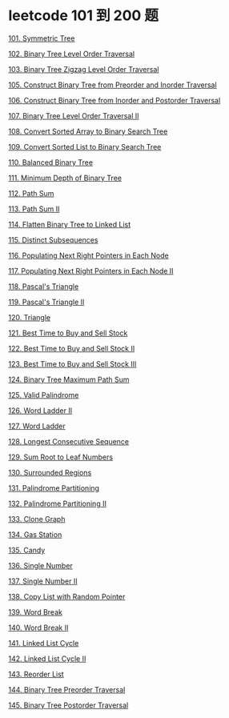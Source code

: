 # leetcode 101 到 200 题

<a href="leetcode-101-Symmetric-Tree.html">101. Symmetric Tree</a>

<a href="leetcode-102-Binary-Tree-Level-Order-Traversal.html">102. Binary Tree Level Order Traversal</a>

<a href="leetcode-103-Binary-Tree-Zigzag-Level-Order-Traversal.html">103. Binary Tree Zigzag Level Order Traversal</a>

<a href="leetcode-105-Construct-Binary-Tree-from-Preorder-and-Inorder-Traversal.html">105. Construct Binary Tree from Preorder and Inorder Traversal</a>

<a href="leetcode-106-Construct-Binary-Tree-from-Inorder-and-Postorder-Traversal.html">106. Construct Binary Tree from Inorder and Postorder Traversal</a>

<a href="leetcode-107-Binary-Tree-Level-Order-TraversalII.html">107. Binary Tree Level Order Traversal II</a>

<a href="leetcode-108-Convert-Sorted-Array-to-Binary-Search-Tree.html">108. Convert Sorted Array to Binary Search Tree</a>

<a href="leetcode-109-Convert-Sorted-List-to-Binary-Search-Tree.html">109. Convert Sorted List to Binary Search Tree</a>

<a href="leetcode-110-Balanced-Binary-Tree.html">110. Balanced Binary Tree</a>

<a href="leetcode-111-Minimum-Depth-of-Binary-Tree.html">111. Minimum Depth of Binary Tree</a>

<a href="leetcode-112-Path-Sum.html">112. Path Sum</a>

<a href="leetcode-113-Path-SumII.html">113. Path Sum II</a>

<a href="leetcode-114-Flatten-Binary-Tree-to-Linked-List.html">114. Flatten Binary Tree to Linked List</a>

<a href="leetcode-115-Distinct-Subsequences.html">115. Distinct Subsequences</a>

<a href="leetcode-116-Populating-Next-Right-Pointers-in-Each-Node.html">116. Populating Next Right Pointers in Each Node</a>

<a href="leetcode-117-Populating-Next-Right-Pointers-in-Each-NodeII.html">117. Populating Next Right Pointers in Each Node II</a>

<a href="leetcode-118-Pascal's-Triangle.html">118. Pascal's Triangle</a>

<a href="leetcode-119-Pascal's-TriangleII.html">119. Pascal's Triangle II</a>

<a href="leetcode-120-Triangle.html">120. Triangle</a>

<a href="leetcode-121-Best-Time-to-Buy-and-Sell-Stock.html">121. Best Time to Buy and Sell Stock</a>

<a href="leetcode-122-Best-Time-to-Buy-and-Sell-StockII.html">122. Best Time to Buy and Sell Stock II</a>

<a href="leetcode-123-Best-Time-to-Buy-and-Sell-StockIII.html">123. Best Time to Buy and Sell Stock III</a>

<a href="leetcode-124-Binary-Tree-Maximum-Path-Sum.html">124. Binary Tree Maximum Path Sum</a>

<a href="leetcode-125-Valid-Palindrome.html">125. Valid Palindrome</a>

<a href="leetCode-126-Word-LadderII.html">126. Word Ladder II</a>

<a href="leetCode-127-Word-Ladder.html">127. Word Ladder</a>

<a href="leetcode-128-Longest-Consecutive-Sequence.html">128. Longest Consecutive Sequence</a>

<a href="leetcode-129-Sum-Root-to-Leaf-Numbers.html">129. Sum Root to Leaf Numbers</a>

<a href="leetcode-130-Surrounded-Regions.html">130. Surrounded Regions</a>

<a href="leetcode-131-Palindrome-Partitioning.html">131. Palindrome Partitioning</a>

<a href="leetcode-132-Palindrome-PartitioningII.html">132. Palindrome Partitioning II</a>

<a href="leetcode-133-Clone-Graph.html">133. Clone Graph</a>

<a href="leetcode-134-Gas-Station.html">134. Gas Station</a>

<a href="leetcode-135-Candy.html">135. Candy</a>

<a href="leetcode-136-Single-Number.html">136. Single Number</a>

<a href="leetcode-137-Single-NumberII.html">137. Single Number II</a>

<a href="leetcode-138-Copy-List-with-Random-Pointer.html">138. Copy List with Random Pointer</a>

<a href="leetcode-139-Word-Break.html">139. Word Break</a>

<a href="leetcode-140-Word-BreakII.html">140. Word Break II</a>

<a href="leetcode-141-Linked-List-Cycle.html">141. Linked List Cycle</a>

<a href="leetcode-142-Linked-List-CycleII.html">142. Linked List Cycle II</a>

<a href="leetcode-143-Reorder-List.html">143. Reorder List</a>

<a href="leetcode-144-Binary-Tree-Preorder-Traversal.html">144. Binary Tree Preorder Traversal</a>

<a href="leetcode-145-Binary-Tree-Postorder-Traversal.html">145. Binary Tree Postorder Traversal</a>